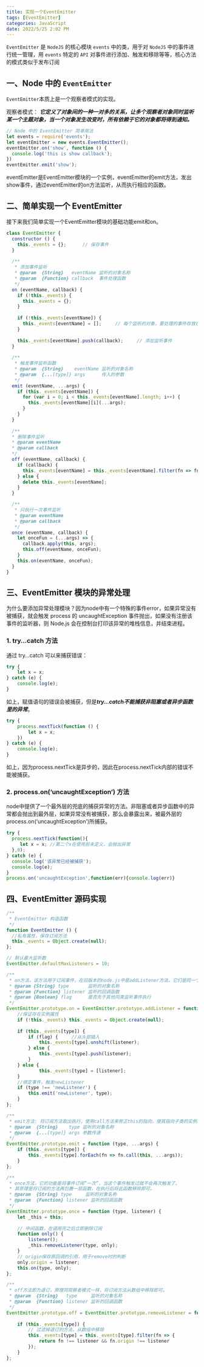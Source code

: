 ```yaml
---
title: 实现一个EventEmitter
tags: [EventEmitter]
categories: JavaScript
date: 2022/5/25 2:02 PM
---
```


`EventEmitter` 是 `NodeJS` 的核心模块 `events` 中的类，用于对 `NodeJS` 中的事件进行统一管理，用 `events` 特定的 `API` 对事件进行添加、触发和移除等等，核心方法的模式类似于发布订阅

## 一、Node 中的 `EventEmitter`

`EventEmitter`本质上是一个观察者模式的实现。

观察者模式：
***它定义了对象间的一种一对多的关系，让多个观察者对象同时监听某一个主题对象，当一个对象发生改变时，所有依赖于它的对象都将得到通知。***

```javascript
// Node 中的 EventEmitter 简单用法
let events = require('events');
let eventEmitter = new events.EventEmitter();
eventEmitter.on('show', function () {
  console.log('this is show callback');
})
eventEmitter.emit('show');
```

eventEmitter是EventEmitter模块的一个实例，eventEmitter的emit方法，发出show事件，通过eventEmitter的on方法监听，从而执行相应的函数。

## 二、简单实现一个 EventEmitter

接下来我们简单实现一个EventEmitter模块的基础功能emit和on。

```javascript
class EventEmitter {
  constructor () {
    this._events = {};      // 保存事件
  }
  
  /**
   * 添加事件监听
   * @param  {String}   eventName 监听的对象名称
   * @param  {Function} callback  事件处理函数
   */
  on (eventName, callback) {
    if (!this._events) {
      this._events = {};
    }
    
    if (!this._events[eventName]) {
      this._events[eventName] = [];     // 每个监听的对象，要处理的事件存放在一个数组里
    }
    
    this._events[eventName].push(callback);     // 添加监听事件
  }
  
  /**
   * 触发事件监听函数
   * @param  {String}    eventName 监听的对象名称
   * @param  {...[type]} args      传入的参数
   */
  emit (eventName, ...args) {
    if (this._events[eventName]) {
      for (var i = 0; i < this._events[eventName].length; i++) {
        this._events[eventName][i](...args);
      }
    }
  } 
  
  /**
  * 删除事件监听
  * @param eventName
  * @param callback
  */
  off (eventName, callback) {
    if (callback) {
      this._events[eventName] = this._events[eventName].filter(fn => fn !== callback);
    } else {
      delete this._events[eventName];
    }
  }

  /**
   * 只执行一次事件监听
   * @param eventName
   * @param callback
   */
  once (eventName, callback) {
    let onceFun = (...args) => {
      callback.apply(this, args);
      this.off(eventName, onceFun);
    }
    this.on(eventName, onceFun);
  }
}
```

## 三、EventEmitter 模块的异常处理

为什么要添加异常处理模块？因为node中有一个特殊的事件error，如果异常没有被捕获，就会触发 process 的 uncaughtException 事件抛出，如果没有注册该事件的监听器，则 Node.js 会在控制台打印该异常的堆栈信息，并结束进程。

### 1. try…catch 方法

通过 try…catch 可以来捕获错误：

```javascript
try {
    let x = x;
} catch (e) {
    console.log(e);
}
```

如上，赋值语句的错误会被捕获，但是***try…catch不能捕获非阻塞或者异步函数里的异常***。

```javascript
try {
    process.nextTick(function () {
        let x = x;
    })
} catch (e) {
    console.log(e);
}
```

如上，因为process.nextTick是异步的，因此在process.nextTick内部的错误不能被捕获。

### 2. process.on(‘uncaughtException’) 方法

node中提供了一个最外层的兜底的捕获异常的方法。非阻塞或者异步函数中的异常都会抛出到最外层，如果异常没有被捕获，那么会暴露出来，被最外层的process.on(‘uncaughtException’)所捕获。

```javascript
try {
  process.nextTick(function(){
     let x = x; //第二个x在使用前未定义，会抛出异常
  },0);
} catch (e) {
  console.log('该异常已经被捕获');
  console.log(e);
}
process.on('uncaughtException',function(err){console.log(err)}
```

## 四、EventEmitter 源码实现

```javascript
/**
 * EventEmitter 构造函数
 */
function EventEmitter () {
  //私有属性，保存订阅方法
  this._events = Object.create(null);
};

// 默认最大监听数
EventEmitter.defaultMaxListeners = 10;

/**
 * on方法，该方法用于订阅事件，在旧版本的node.js中是addListener方法，它们是同一个函数
 * @param {String} type       监听的对象名称
 * @param {Function} listener 监听的回调函数
 * @param {Boolean} flag      是否先于其他同类监听事件执行
 */
EventEmitter.prototype.on = EventEmitter.prototype.addListener = function (type, listener, flag) {
    //保证存在实例属性
    if (!this._events) this._events = Object.create(null);
 
    if (this._events[type]) {
        if (flag) {     //从头部插入
            this._events[type].unshift(listener);
        } else {
            this._events[type].push(listener);
        }
    } else {
            this._events[type] = [listener];
    }
	//绑定事件，触发newListener
    if (type !== 'newListener') {
        this.emit('newListener', type);
    }
};

/**
 * emit方法: 将订阅方法取出执行，使用call方法来修正this的指向，使其指向子类的实例。
 * @param  {String}    type 监听的对象名称
 * @param  {...[type]} args 参数传递
 */
EventEmitter.prototype.emit = function (type, ...args) {
    if (this._events[type]) {
        this._events[type].forEach(fn => fn.call(this, ...args));
    }
};

/**
 * once方法，它的功能是将事件订阅“一次”，当这个事件触发过就不会再次触发了。
 * 其原理是将订阅的方法再包裹一层函数，在执行后将此函数移除即可。
 * @param  {String} type     监听的对象名称
 * @param  {Function} listener 监听的回调函数
 */
EventEmitter.prototype.once = function (type, listener) {
    let _this = this;
 
    // 中间函数，在调用完之后立即删除订阅
    function only() {
        listener();
        _this.removeListener(type, only);
    }
    // origin保存原回调的引用，用于remove时的判断
    only.origin = listener;
    this.on(type, only);
};

/**
 * off方法即为退订，原理同观察者模式一样，将订阅方法从数组中移除即可。
 * @param  {String}   type     监听的对象名称
 * @param  {Function} listener 监听的回调函数
 */
EventEmitter.prototype.off = EventEmitter.prototype.removeListener = function (type, listener) {
 
    if (this._events[type]) {
        // 过滤掉退订的方法，从数组中移除
        this._events[type] = this._events[type].filter(fn => {
            return fn !== listener && fn.origin !== listener
        });
    }
};
```

<!-- more -->
